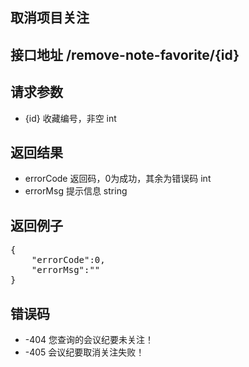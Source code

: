 ## 取消项目关注

## 接口地址 /remove-note-favorite/{id}

## 请求参数
* {id} 收藏编号，非空 int

## 返回结果
* errorCode	返回码，0为成功，其余为错误码 int
* errorMsg 提示信息 string

## 返回例子
<pre>
{
	"errorCode":0,
	"errorMsg":""
}
</pre>

## 错误码
* -404 您查询的会议纪要未关注！
* -405 会议纪要取消关注失败！

